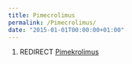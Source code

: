 ```yaml
---
title: Pimecrolimus
permalink: /Pimecrolimus/
date: "2015-01-01T00:00:00+01:00"
---
```


1.  REDIRECT [Pimekrolimus](/atopedia/Pimekrolimus "wikilink")
